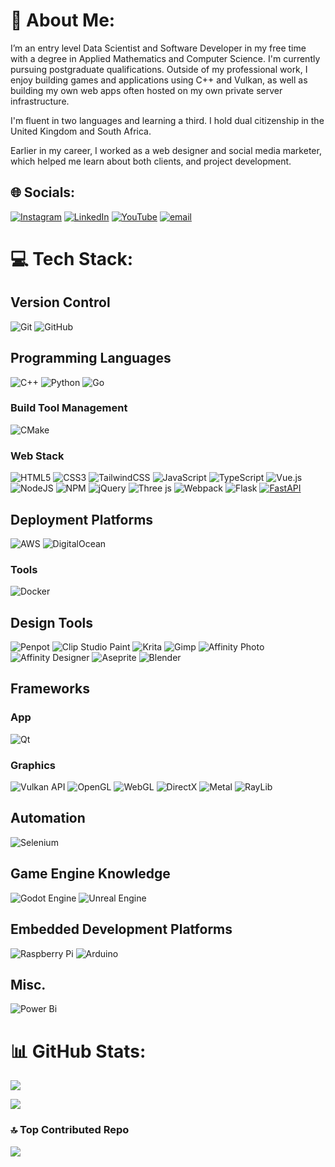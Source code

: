 # 💫 About Me:
<!-- Wrote this and jazzed it up with ChatGPT, think it needs a better editor... -->
I’m an entry level Data Scientist and Software Developer in my free time with a degree in Applied Mathematics and Computer Science. I'm currently pursuing postgraduate qualifications.
Outside of my professional work, I enjoy building games and applications using C++ and Vulkan, as well as building my own web apps often hosted on my own private server infrastructure.

I'm fluent in two languages and learning a third. I hold dual citizenship in the United Kingdom and South Africa.

Earlier in my career, I worked as a web designer and social media marketer, which helped me learn about both clients, and project development.


## 🌐 Socials:
[![Instagram](https://img.shields.io/badge/Instagram-%23E4405F.svg?logo=Instagram&logoColor=white)](https://instagram.com/@hillg960701) [![LinkedIn](https://img.shields.io/badge/LinkedIn-%230077B5.svg?logo=linkedin&logoColor=white)](https://linkedin.com/in/gchill-dev) [![YouTube](https://img.shields.io/badge/YouTube-%23FF0000.svg?logo=YouTube&logoColor=white)](https://youtube.com/@LlihMaharg) [![email](https://img.shields.io/badge/Email-D14836?logo=gmail&logoColor=white)](mailto:graham@grahamhill.dev) 

# 💻 Tech Stack:
## Version Control
![Git](https://img.shields.io/badge/git-%23F05033.svg?style=for-the-badge&logo=git&logoColor=white)  ![GitHub](https://img.shields.io/badge/github-%23121011.svg?style=for-the-badge&logo=github&logoColor=white)
## Programming Languages
![C++](https://img.shields.io/badge/c++-%2300599C.svg?style=for-the-badge&logo=c%2B%2B&logoColor=white) ![Python](https://img.shields.io/badge/python-3670A0?style=for-the-badge&logo=python&logoColor=ffdd54)  ![Go](https://img.shields.io/badge/go-%2300ADD8.svg?style=for-the-badge&logo=go&logoColor=white)  
### Build Tool Management
![CMake](https://img.shields.io/badge/CMake-%23008FBA.svg?style=for-the-badge&logo=cmake&logoColor=white)  
### Web Stack
![HTML5](https://img.shields.io/badge/html5-%23E34F26.svg?style=for-the-badge&logo=html5&logoColor=white)  ![CSS3](https://img.shields.io/badge/css3-%231572B6.svg?style=for-the-badge&logo=css3&logoColor=white)  ![TailwindCSS](https://img.shields.io/badge/tailwindcss-%2338B2AC.svg?style=for-the-badge&logo=tailwind-css&logoColor=white)  ![JavaScript](https://img.shields.io/badge/javascript-%23323330.svg?style=for-the-badge&logo=javascript&logoColor=%23F7DF1E)  ![TypeScript](https://img.shields.io/badge/typescript-%23007ACC.svg?style=for-the-badge&logo=typescript&logoColor=white)   ![Vue.js](https://img.shields.io/badge/vue.js-%2335495e.svg?style=for-the-badge&logo=vuedotjs&logoColor=%234FC08D)    ![NodeJS](https://img.shields.io/badge/node.js-6DA55F?style=for-the-badge&logo=node.js&logoColor=white) ![NPM](https://img.shields.io/badge/NPM-%23CB3837.svg?style=for-the-badge&logo=npm&logoColor=white)  ![jQuery](https://img.shields.io/badge/jquery-%230769AD.svg?style=for-the-badge&logo=jquery&logoColor=white)     ![Three js](https://img.shields.io/badge/threejs-black?style=for-the-badge&logo=three.js&logoColor=white)    ![Webpack](https://img.shields.io/badge/webpack-%238DD6F9.svg?style=for-the-badge&logo=webpack&logoColor=black)  ![Flask](https://img.shields.io/badge/flask-%23000.svg?style=for-the-badge&logo=flask&logoColor=white)
[![FastAPI](https://img.shields.io/badge/FastAPI-009485.svg?logo=fastapi&logoColor=white)](#)

## Deployment Platforms
![AWS](https://img.shields.io/badge/AWS-%23FF9900.svg?style=for-the-badge&logo=amazon-aws&logoColor=white) ![DigitalOcean](https://img.shields.io/badge/DigitalOcean-%230167ff.svg?style=for-the-badge&logo=digitalOcean&logoColor=white) 
### Tools
![Docker](https://img.shields.io/badge/docker-%230db7ed.svg?style=for-the-badge&logo=docker&logoColor=white)

## Design Tools
![Penpot](https://img.shields.io/badge/penpot-%23FFFFFF.svg?style=for-the-badge&logo=penpot&logoColor=black)   ![Clip Studio Paint](https://img.shields.io/badge/ClipStudioPaint-%23CFD3D3.svg?style=for-the-badge&logo=ClipStudioPaint&logoColor=white)  ![Krita](https://img.shields.io/badge/Krita-203759?style=for-the-badge&logo=krita&logoColor=EEF37B) ![Gimp](https://img.shields.io/badge/Gimp-657D8B?style=for-the-badge&logo=gimp&logoColor=FFFFFF) ![Affinity Photo](https://img.shields.io/badge/affinityphoto-%237E4DD2.svg?style=for-the-badge&logo=affinity-photo&logoColor=white) ![Affinity Designer](https://img.shields.io/badge/affinity%20desginer-%231B72BE.svg?style=for-the-badge&logo=affinity-designer&logoColor=white) ![Aseprite](https://img.shields.io/badge/Aseprite-FFFFFF?style=for-the-badge&logo=Aseprite&logoColor=#7D929E)  ![Blender](https://img.shields.io/badge/blender-%23F5792A.svg?style=for-the-badge&logo=blender&logoColor=white)

## Frameworks
### App
![Qt](https://img.shields.io/badge/Qt-%23217346.svg?style=for-the-badge&logo=Qt&logoColor=white) 

### Graphics 
![Vulkan API](https://img.shields.io/badge/Vulkan-AC162C.svg?style=for-the-badge&logo=vulkan&logoColor=white&logoSize=auto)  ![OpenGL](https://img.shields.io/badge/OpenGL-white?logo=OpenGL&style=for-the-badge)  ![WebGL](https://img.shields.io/badge/WebGL-990000?logo=webgl&logoColor=white&style=for-the-badge) ![DirectX](https://img.shields.io/badge/DIRECTX_12-0078D7?style=for-the-badge&logo=windows&logoColor=white)
![Metal](https://img.shields.io/badge/METAL-999999?style=for-the-badge&logo=apple&logoColor=white) ![RayLib](https://img.shields.io/badge/RAYLIB-FFFFFF?style=for-the-badge&logo=raylib&logoColor=black)

<!-- ![PyTorch](https://img.shields.io/badge/PyTorch-%23EE4C2C.svg?style=for-the-badge&logo=PyTorch&logoColor=white) ![Keras](https://img.shields.io/badge/Keras-%23D00000.svg?style=for-the-badge&logo=Keras&logoColor=white) ![Matplotlib](https://img.shields.io/badge/Matplotlib-%23ffffff.svg?style=for-the-badge&logo=Matplotlib&logoColor=black) ![mlflow](https://img.shields.io/badge/mlflow-%23d9ead3.svg?style=for-the-badge&logo=numpy&logoColor=blue) ![NumPy](https://img.shields.io/badge/numpy-%23013243.svg?style=for-the-badge&logo=numpy&logoColor=white) ![Pandas](https://img.shields.io/badge/pandas-%23150458.svg?style=for-the-badge&logo=pandas&logoColor=white) ![Plotly](https://img.shields.io/badge/Plotly-%233F4F75.svg?style=for-the-badge&logo=plotly&logoColor=white) ![scikit-learn](https://img.shields.io/badge/scikit--learn-%23F7931E.svg?style=for-the-badge&logo=scikit-learn&logoColor=white) ![Scipy](https://img.shields.io/badge/SciPy-%230C55A5.svg?style=for-the-badge&logo=scipy&logoColor=%white) ![TensorFlow](https://img.shields.io/badge/TensorFlow-%23FF6F00.svg?style=for-the-badge&logo=TensorFlow&logoColor=white)   ![Streamlit](https://img.shields.io/badge/Streamlit-%23FE4B4B.svg?style=for-the-badge&logo=streamlit&logoColor=white)  ![OpenCV](https://img.shields.io/badge/opencv-%23white.svg?style=for-the-badge&logo=opencv&logoColor=white) -->
## Automation
![Selenium](https://img.shields.io/badge/-selenium-%43B02A?style=for-the-badge&logo=selenium&logoColor=white)

## Game Engine Knowledge
![Godot Engine](https://img.shields.io/badge/GODOT-%23FFFFFF.svg?style=for-the-badge&logo=godot-engine)  ![Unreal Engine](https://img.shields.io/badge/unrealengine-%23313131.svg?style=for-the-badge&logo=unrealengine&logoColor=white) 


## Embedded Development Platforms
![Raspberry Pi](https://img.shields.io/badge/-Raspberry_Pi-C51A4A?style=for-the-badge&logo=Raspberry-Pi) ![Arduino](https://img.shields.io/badge/-Arduino-00979D?style=for-the-badge&logo=Arduino&logoColor=white)

## Misc.
![Power Bi](https://img.shields.io/badge/power_bi-F2C811?style=for-the-badge&logo=powerbi&logoColor=black) 
# 📊 GitHub Stats:
![](https://nirzak-streak-stats.vercel.app/?user=GrahamCHill&theme=dark&hide_border=true)<br/>

![](https://github-readme-stats.vercel.app/api/top-langs/?username=GrahamCHill&theme=dark&hide_border=true&include_all_commits=true&count_private=true&layout=compact)

### 🔝 Top Contributed Repo
![](https://github-contributor-stats.vercel.app/api?username=GrahamCHill&limit=5&theme=dark&combine_all_yearly_contributions=true)

<!-- Proudly created with GPRM ( https://gprm.itsvg.in ) -->
